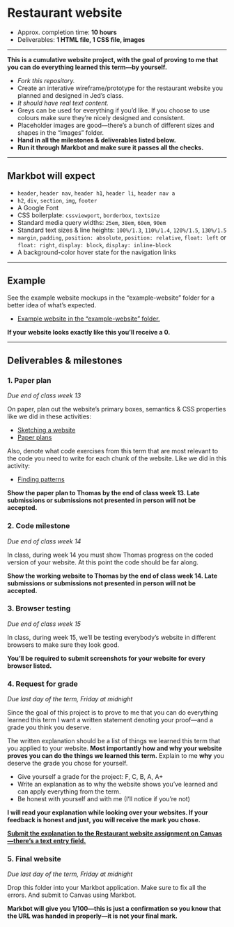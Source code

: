 # Restaurant website

- Approx. completion time: **10 hours**
- Deliverables: **1 HTML file, 1 CSS file, images**

---

**This is a cumulative website project, with the goal of proving to me that you can do everything learned this term—by yourself.**

- *Fork this repository.*
- Create an interative wireframe/prototype for the restaurant website you planned and designed in Jed’s class.
- *It should have real text content.*
- Greys can be used for everything if you’d like. If you choose to use colours make sure they’re nicely designed and consistent.
- Placeholder images are good—there’s a bunch of different sizes and shapes in the “images” folder.
- **Hand in all the milestones & deliverables listed below.**
- **Run it through Markbot and make sure it passes all the checks.**

---

## Markbot will expect

- `header`, `header nav`, `header h1`, `header li`, `header nav a`
- `h2`, `div`, `section`, `img`, `footer`
- A Google Font
- CSS boilerplate: `cssviewport`, `borderbox`, `textsize`
- Standard media query widths: `25em`, `38em`, `60em`, `90em`
- Standard text sizes & line heights: `100%/1.3`, `110%/1.4`, `120%/1.5`, `130%/1.5`
- `margin`, `padding`, `position: absolute`, `position: relative`, `float: left` or `float: right`, `display: block`, `display: inline-block`
- A background-color hover state for the navigation links

---

## Example

See the example website mockups in the “example-website” folder for a better idea of what’s expected.

- [Example website in the “example-website” folder.](example-website)

**If your website looks exactly like this you’ll receive a 0.**

---

## Deliverables & milestones

### 1. Paper plan

*Due end of class week 13*

On paper, plan out the website’s primary boxes, semantics & CSS properties like we did in these activities:

- [Sketching a website](https://learn-the-web.algonquindesign.ca/courses/web-dev-1/sketching-a-website)
- [Paper plans](https://learn-the-web.algonquindesign.ca/courses/web-dev-1/paper-plans)

Also, denote what code exercises from this term that are most relevant to the code you need to write for each chunk of the website. Like we did in this activity:

- [Finding patterns](https://learn-the-web.algonquindesign.ca/courses/web-dev-1/finding-patterns/)

**Show the paper plan to Thomas by the end of class week 13. Late submissions or submissions not presented in person will not be accepted.**

### 2. Code milestone

*Due end of class week 14*

In class, during week 14 you must show Thomas progress on the coded version of your website. At this point the code should be far along.

**Show the working website to Thomas by the end of class week 14. Late submissions or submissions not presented in person will not be accepted.**

### 3. Browser testing

*Due end of class week 15*

In class, during week 15, we’ll be testing everybody’s website in different browsers to make sure they look good.

**You’ll be required to submit screenshots for your website for every browser listed.**

### 4. Request for grade

*Due last day of the term, Friday at midnight*

Since the goal of this project is to prove to me that you can do everything learned this term I want a written statement denoting your proof—and a grade you think you deserve.

The written explanation should be a list of things we learned this term that you applied to your website. **Most importantly how and why your website proves you can do the things we learned this term.** Explain to me **why** you deserve the grade you chose for yourself.

- Give yourself a grade for the project: F, C, B, A, A+<br>
- Write an explanation as to why the website shows you’ve learned and can apply everything from the term.
- Be honest with yourself and with me (I’ll notice if you’re not)

**I will read your explanation while looking over your websites. If your feedback is honest and just, you will receive the mark you chose.**

[**Submit the explanation to the Restaurant website assignment on Canvas—there’s a text entry field.**](https://algonquin.instructure.com/courses/467502/assignments/4177680)

### 5. Final website

*Due last day of the term, Friday at midnight*

Drop this folder into your Markbot application. Make sure to fix all the errors. And submit to Canvas using Markbot.

**Markbot will give you 1/100—this is just a confirmation so you know that the URL was handed in properly—it is not your final mark.**
